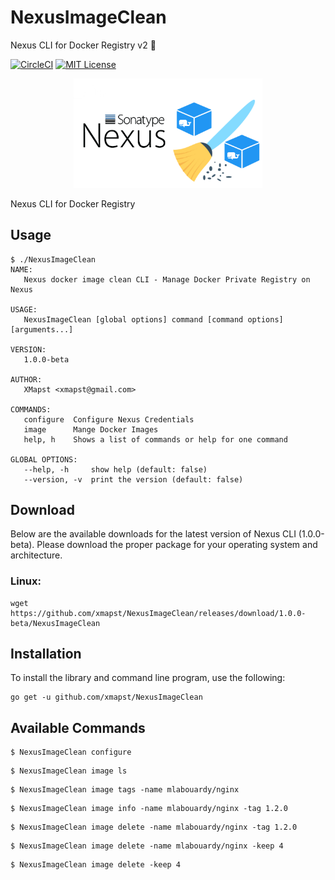 # NexusImageClean
Nexus CLI for Docker Registry v2 🐳


[![CircleCI](https://circleci.com/gh/xmapst/NexusImageClean.svg?style=svg)](https://circleci.com/gh/xmapst/NexusImageClean) [![MIT License](http://img.shields.io/badge/license-MIT-blue.svg?style=flat)](LICENSE)

<div align="center">
<img src="logo.png" width="60%"/>
</div>

Nexus CLI for Docker Registry

## Usage
```text
$ ./NexusImageClean
NAME:
   Nexus docker image clean CLI - Manage Docker Private Registry on Nexus

USAGE:
   NexusImageClean [global options] command [command options] [arguments...]

VERSION:
   1.0.0-beta

AUTHOR:
   XMapst <xmapst@gmail.com>

COMMANDS:
   configure  Configure Nexus Credentials
   image      Mange Docker Images
   help, h    Shows a list of commands or help for one command

GLOBAL OPTIONS:
   --help, -h     show help (default: false)
   --version, -v  print the version (default: false)
```

## Download

Below are the available downloads for the latest version of Nexus CLI (1.0.0-beta). Please download the proper package for your operating system and architecture.

### Linux:

```
wget https://github.com/xmapst/NexusImageClean/releases/download/1.0.0-beta/NexusImageClean
```

## Installation

To install the library and command line program, use the following:

```
go get -u github.com/xmapst/NexusImageClean
```

## Available Commands

```
$ NexusImageClean configure
```

```
$ NexusImageClean image ls
```

```
$ NexusImageClean image tags -name mlabouardy/nginx
```

```
$ NexusImageClean image info -name mlabouardy/nginx -tag 1.2.0
```

```
$ NexusImageClean image delete -name mlabouardy/nginx -tag 1.2.0
```

```
$ NexusImageClean image delete -name mlabouardy/nginx -keep 4
```

```
$ NexusImageClean image delete -keep 4
```
